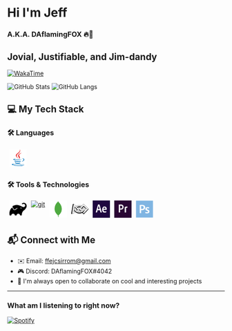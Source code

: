 # Hi I'm Jeff
### A.K.A. DAflamingFOX 🔥🦊

## Jovial, Justifiable, and Jim-dandy 

[![WakaTime](https://wakatime.com/badge/user/761572fc-9746-417a-af1d-cfb371ba2b2d.svg?style=flat)](https://wakatime.com/@761572fc-9746-417a-af1d-cfb371ba2b2d)

![GitHub Stats](https://github-readme-stats.vercel.app/api?username=DAflamingFOX&count_private=true&show_icons=true&border_color=fff&border_radius=5&bg_color=222222&title_color=fff&icon_color=2f96c0&text_color=D8C787)
![GitHub Langs](https://github-readme-stats.vercel.app/api/top-langs/?username=DAflamingFOX&layout=compact&langs_count=10&border_color=fff&border_radius=5&bg_color=222222&title_color=fff&text_color=D8C787)

## 💻 My Tech Stack

### 🛠️ Languages

<div style="display: flex;">
  <a href="https://www.java.com" target="_blank">
  <img src="https://raw.githubusercontent.com/devicons/devicon/master/icons/java/java-original.svg" alt="java" width="40" height="40" style="margin:5px"/>
  </a>
</div>

### 🛠️ Tools & Technologies
<div style="display: flex;">
  <a href="https://www.gradle.org/" target="_blank">
  <img src="https://raw.githubusercontent.com/DAflamingFOX/DAflamingFOX/master/assets/img/gradle.svg" alt="gradle" width="40" height="40" style="margin: 5px;">
  </a>
  <a href="https://git-scm.com/" target="_blank">
  <img src="https://www.vectorlogo.zone/logos/git-scm/git-scm-icon.svg" alt="git" width="40" height="40" style="margin:5px;"/>
  </a>
  <a href="https://www.mongodb.com/" target="_blank">
  <img src="https://raw.githubusercontent.com/devicons/devicon/master/icons/mongodb/mongodb-plain.svg" alt="mongodb" width="40" height="40" style="margin: 5px;"/>
  </a>
  <a href="https://www.firstinspires.org/" target="_blank">
  <img src="https://raw.githubusercontent.com/DAflamingFOX/DAflamingFOX/master/assets/img/first.svg" width="40" height="40" style="margin:5px;">
  <!--  Adobe -->
  <a href="https://www.adobe.com/products/aftereffects.html" target="_blank">
  <img src="https://raw.githubusercontent.com/devicons/devicon/master/icons/aftereffects/aftereffects-plain.svg" alt="after effects" width="40" height="40" style="margin: 5px;"/>
  </a>
  <a href="https://www.adobe.com/products/premiere.html" target="_blank">
  <img src="https://raw.githubusercontent.com/devicons/devicon/master/icons/premierepro/premierepro-plain.svg" alt="premiere pro" width="40" height="40" style="margin: 5px;"/>
  </a>
  <a href="https://www.adobe.com/products/photoshop.html" target="_blank">
  <img src="https://raw.githubusercontent.com/devicons/devicon/master/icons/photoshop/photoshop-plain.svg" alt="photoshop" width="40" height="40" style="margin: 5px;"/>
  </a>
</div>

## 📬 Connect with Me
- ✉️ Email: ffejcsirrom@gmail.com
- 🎮 Discord: DAflamingFOX#4042
- 🚀 I'm always open to collaborate on cool and interesting projects 

---

### What am I listening to right now?
[![Spotify](https://novatorem-rust-omega.vercel.app/api/spotify)](https://open.spotify.com/user/ss63tc29p0i4ksq8pvtqu32p7)
